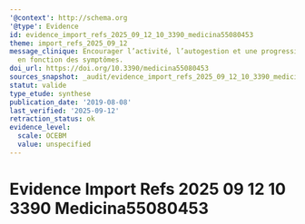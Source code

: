 ```yaml
---
'@context': http://schema.org
'@type': Evidence
id: evidence_import_refs_2025_09_12_10_3390_medicina55080453
theme: import_refs_2025_09_12
message_clinique: Encourager l’activité, l’autogestion et une progression graduée
  en fonction des symptômes.
doi_url: https://doi.org/10.3390/medicina55080453
sources_snapshot: _audit/evidence_import_refs_2025_09_12_10_3390_medicina55080453.json
statut: valide
type_etude: synthese
publication_date: '2019-08-08'
last_verified: '2025-09-12'
retraction_status: ok
evidence_level:
  scale: OCEBM
  value: unspecified
---
```

# Evidence Import Refs 2025 09 12 10 3390 Medicina55080453

